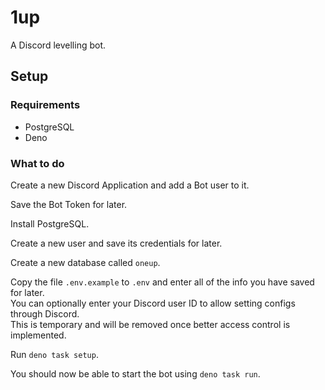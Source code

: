 # 1up
A Discord levelling bot.

## Setup
### Requirements
*   PostgreSQL
*   Deno

### What to do
Create a new Discord Application and add a Bot user to it.

Save the Bot Token for later.

Install PostgreSQL.

Create a new user and save its credentials for later.

Create a new database called `oneup`.

Copy the file `.env.example` to `.env`
and enter all of the info you have saved for later.  
You can optionally enter your Discord user ID
to allow setting configs through Discord.  
This is temporary and will be removed once better access control is implemented.

Run `deno task setup`.

You should now be able to start the bot using `deno task run`.
